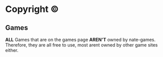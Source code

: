 
# Copyright ©
## Games
**ALL** Games that are on the games page **AREN'T** owned by nate-games. Therefore, they are all free to use, most arent owned by other game sites either.
